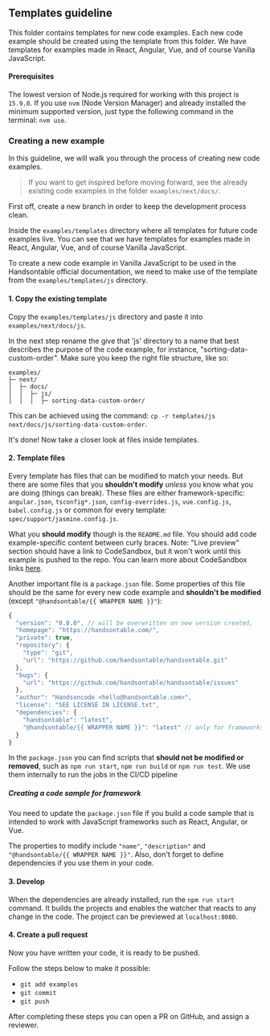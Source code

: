 ## Templates guideline

This folder contains templates for new code examples. Each new code example should be created using the template from this folder. We have templates for examples made in React, Angular, Vue, and of course Vanilla JavaScript.

#### Prerequisites
The lowest version of Node.js required for working with this project is `15.9.0`. If you use `nvm` (Node Version Manager) and already installed the minimum supported version, just type the following command in the terminal: `nvm use`.

### Creating a new example

In this guideline, we will walk you through the process of creating new code examples. 

> If you want to get inspired before moving forward, see the already existing code examples in the folder `examples/next/docs/`.

First off, create a new branch in order to keep the development process clean.

Inside the `examples/templates` directory where all templates for future code examples live. You can see that we have templates for examples made in React, Angular, Vue, and of course Vanilla JavaScript.

To create a new code example in Vanilla JavaScript to be used in the Handsontable official documentation, we need to make use of the template from the `examples/templates/js` directory.

#### 1. Copy the existing template

Copy the `examples/templates/js` directory and paste it into `examples/next/docs/js`.

In the next step rename the give that 'js' directory to a name that best describes the purpose of the code example, for instance, "sorting-data-custom-order". Make sure you keep the right file structure, like so:

```
examples/
├─ next/
│  ├─ docs/
│  │  ├─ js/
│  │  │  ├─ sorting-data-custom-order/
```

This can be achieved using the command: `cp -r templates/js next/docs/js/sorting-data-custom-order`.

It's done! Now take a closer look at files inside templates.

#### 2. Template files

Every template has files that can be modified to match your needs. But there are some files that you **shouldn't modify** *unless* you know what you are doing (things can break). These files are either framework-specific: `angular.json`, `tsconfig*.json`, `config-overrides.js`, `vue.config.js`, `babel.config.js` or common for every template: `spec/support/jasmine.config.js`.

What you **should modify** though is the `README.md` file. You should add code example-specific content between curly braces. Note: "Live preview" section should have a link to CodeSandbox, but it won't work until this example is pushed to the repo. You can learn more about CodeSandbox links [here](../#live-on-production).

Another important file is a `package.json` file. Some properties of this file should be the same for every new code example and **shouldn't be modified** (except `"@handsontable/{{ WRAPPER NAME }}"`):

```javascript
{
  "version": "0.0.0", // will be overwritten on new version created,
  "homepage": "https://handsontable.com/",
  "private": true,
  "repository": {
    "type": "git",
    "url": "https://github.com/handsontable/handsontable.git"
  },
  "bugs": {
    "url": "https://github.com/handsontable/handsontable/issues"
  },
  "author": "Handsoncode <hello@handsontable.com>",
  "license": "SEE LICENSE IN LICENSE.txt",
  "dependencies": {
    "handsontable": "latest",
    "@handsontable/{{ WRAPPER NAME }}": "latest" // only for frameworks, e.g. "@handsontable/react": "latest"
  }
}
```

In the `package.json` you can find scripts that **should not be modified or removed**, such as `npm run start`, `npm run build` or `npm run test`. We use them internally to run the jobs in the CI/CD pipeline

##### Creating a code sample for framework

You need to update the `package.json` file if you build a code sample that is intended to work with JavaScript frameworks such as React, Angular, or Vue. 

The properties to modify include `"name"`, `"description"` and `"@handsontable/{{ WRAPPER NAME }}"`. Also, don't forget to define dependencies if you use them in your code.

#### 3. Develop

When the dependencies are already installed, run the `npm run start` command. It builds the projects and enables the watcher that reacts to any change in the code. The project can be previewed at `localhost:8080`.

#### 4. Create a pull request

Now you have written your code, it is ready to be pushed. 

Follow the steps below to make it possible:
- `git add examples`
- `git commit`
- `git push`

After completing these steps you can open a PR on GitHub, and assign a reviewer.
